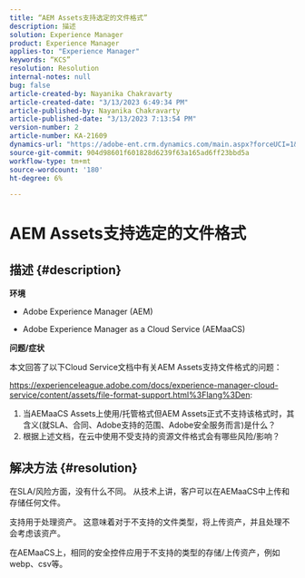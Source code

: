 ```yaml
---
title: “AEM Assets支持选定的文件格式”
description: 描述
solution: Experience Manager
product: Experience Manager
applies-to: "Experience Manager"
keywords: “KCS”
resolution: Resolution
internal-notes: null
bug: false
article-created-by: Nayanika Chakravarty
article-created-date: "3/13/2023 6:49:34 PM"
article-published-by: Nayanika Chakravarty
article-published-date: "3/13/2023 7:13:54 PM"
version-number: 2
article-number: KA-21609
dynamics-url: "https://adobe-ent.crm.dynamics.com/main.aspx?forceUCI=1&pagetype=entityrecord&etn=knowledgearticle&id=005662c9-cfc1-ed11-83ff-6045bd0065b6"
source-git-commit: 904d98601f601828d6239f63a165ad6ff23bbd5a
workflow-type: tm+mt
source-wordcount: '180'
ht-degree: 6%

---
```


# AEM Assets支持选定的文件格式

## 描述 {#description}


<b>环境</b>

- Adobe Experience Manager (AEM)

- Adobe Experience Manager as a Cloud Service (AEMaaCS)

<b>问题/症状</b>

本文回答了以下Cloud Service文档中有关AEM Assets支持文件格式的问题：

https://experienceleague.adobe.com/docs/experience-manager-cloud-service/content/assets/file-format-support.html%3Flang%3Den:


1. 当AEMaaCS Assets上使用/托管格式但AEM Assets正式不支持该格式时，其含义(就SLA、合同、Adobe支持的范围、Adobe安全服务而言)是什么？
2. 根据上述文档，在云中使用不受支持的资源文件格式会有哪些风险/影响？



## 解决方法 {#resolution}


在SLA/风险方面，没有什么不同。 从技术上讲，客户可以在AEMaaCS中上传和存储任何文件。

支持用于处理资产。 这意味着对于不支持的文件类型，将上传资产，并且处理不会考虑该资产。

在AEMaaCS上，相同的安全控件应用于不支持的类型的存储/上传资产，例如webp、csv等。

